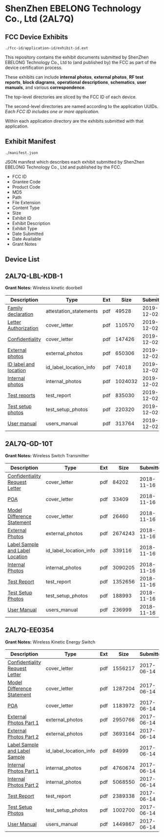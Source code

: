 # ShenZhen EBELONG Technology Co., Ltd (2AL7Q)
## FCC Device Exhibits

```
./fcc-id/application-id/exhibit-id.ext
```

This repository contains the exhibit documents submitted by ShenZhen EBELONG Technology Co., Ltd to (and published by) the FCC as part of the device certification process.

These exhibits can include **internal photos**, **external photos**, **RF test reports**, **block diagrams**, **operational descriptions**, **schematics**, **user manuals**, and various **correspondence**.

The top-level directories are sliced by the FCC ID of each device.

The second-level directories are named according to the application UUIDs. *Each FCC ID includes one or more application.*

Within each application directory are the exhibits submitted with that application. 

## Exhibit Manifest

```
./manifest.json
```

JSON manifest which describes each exhibit submitted by ShenZhen EBELONG Technology Co., Ltd and published by the FCC.

- FCC ID
- Grantee Code
- Product Code
- MD5
- Path
- File Extension
- Content Type
- Size
- Exhibit ID
- Exhibit Description
- Exhibit Type
- Date Submitted
- Date Available
- Grant Notes

## Device List
## 2AL7Q-LBL-KDB-1
**Grant Notes:** Wireless kinetic doorbell

| Description | Type | Ext | Size | Submitted | Available |
| ----------- | ---- | --- | ---- | --------- | --------- |
| [Family declaration](2AL7Q-LBL-KDB-1/637da85226bd260b1f993bc75a7dd503/4534215.pdf) | attestation_statements | pdf | 49528 | 2019-12-02 | 2019-12-02 |
| [Letter Authorization](2AL7Q-LBL-KDB-1/637da85226bd260b1f993bc75a7dd503/4534204.pdf) | cover_letter | pdf | 110570 | 2019-12-02 | 2019-12-02 |
| [Confidentiality](2AL7Q-LBL-KDB-1/637da85226bd260b1f993bc75a7dd503/4534205.pdf) | cover_letter | pdf | 147426 | 2019-12-02 | 2019-12-02 |
| [External photos](2AL7Q-LBL-KDB-1/637da85226bd260b1f993bc75a7dd503/4534206.pdf) | external_photos | pdf | 650306 | 2019-12-02 | 2019-12-02 |
| [ID label and location](2AL7Q-LBL-KDB-1/637da85226bd260b1f993bc75a7dd503/4534208.pdf) | id_label_location_info | pdf | 74018 | 2019-12-02 | 2019-12-02 |
| [Internal photos](2AL7Q-LBL-KDB-1/637da85226bd260b1f993bc75a7dd503/4534207.pdf) | internal_photos | pdf | 1024032 | 2019-12-02 | 2019-12-02 |
| [Test reports](2AL7Q-LBL-KDB-1/637da85226bd260b1f993bc75a7dd503/4534212.pdf) | test_report | pdf | 835030 | 2019-12-02 | 2019-12-02 |
| [Test setup photos](2AL7Q-LBL-KDB-1/637da85226bd260b1f993bc75a7dd503/4534213.pdf) | test_setup_photos | pdf | 220320 | 2019-12-02 | 2019-12-02 |
| [User manual](2AL7Q-LBL-KDB-1/637da85226bd260b1f993bc75a7dd503/4534214.pdf) | users_manual | pdf | 313764 | 2019-12-02 | 2019-12-02 |
## 2AL7Q-GD-10T
**Grant Notes:** Wireless Switch Transmitter

| Description | Type | Ext | Size | Submitted | Available |
| ----------- | ---- | --- | ---- | --------- | --------- |
| [Confidentiality Request Letter](2AL7Q-GD-10T/0baa1b3b1f15e52b2ab8d0813710cce4/4075493.pdf) | cover_letter | pdf | 84202 | 2018-11-16 | 2018-11-16 |
| [POA](2AL7Q-GD-10T/0baa1b3b1f15e52b2ab8d0813710cce4/4075496.pdf) | cover_letter | pdf | 33409 | 2018-11-16 | 2018-11-16 |
| [Model Difference Statement](2AL7Q-GD-10T/0baa1b3b1f15e52b2ab8d0813710cce4/4075498.pdf) | cover_letter | pdf | 26460 | 2018-11-16 | 2018-11-16 |
| [External Photos](2AL7Q-GD-10T/0baa1b3b1f15e52b2ab8d0813710cce4/4075492.pdf) | external_photos | pdf | 2674243 | 2018-11-16 | 2018-11-16 |
| [Label Sample and Label Location](2AL7Q-GD-10T/0baa1b3b1f15e52b2ab8d0813710cce4/4075495.pdf) | id_label_location_info | pdf | 339116 | 2018-11-16 | 2018-11-16 |
| [Internal Photos](2AL7Q-GD-10T/0baa1b3b1f15e52b2ab8d0813710cce4/4075497.pdf) | internal_photos | pdf | 3090205 | 2018-11-16 | 2018-11-16 |
| [Test Report](2AL7Q-GD-10T/0baa1b3b1f15e52b2ab8d0813710cce4/4075494.pdf) | test_report | pdf | 1352656 | 2018-11-16 | 2018-11-16 |
| [Test Setup Photos](2AL7Q-GD-10T/0baa1b3b1f15e52b2ab8d0813710cce4/4075499.pdf) | test_setup_photos | pdf | 188993 | 2018-11-16 | 2018-11-16 |
| [User Manual](2AL7Q-GD-10T/0baa1b3b1f15e52b2ab8d0813710cce4/4075500.pdf) | users_manual | pdf | 236999 | 2018-11-16 | 2018-11-16 |
## 2AL7Q-EE0354
**Grant Notes:** Wireless Kinetic Energy Switch

| Description | Type | Ext | Size | Submitted | Available |
| ----------- | ---- | --- | ---- | --------- | --------- |
| [Confidentiality Request Letter](2AL7Q-EE0354/ffaf364ee7be12549a525640ae86bd18/3425802.pdf) | cover_letter | pdf | 1556217 | 2017-06-14 | 2017-06-14 |
| [Model Difference Statement](2AL7Q-EE0354/ffaf364ee7be12549a525640ae86bd18/3425807.pdf) | cover_letter | pdf | 1287204 | 2017-06-14 | 2017-06-14 |
| [POA](2AL7Q-EE0354/ffaf364ee7be12549a525640ae86bd18/3425808.pdf) | cover_letter | pdf | 1183972 | 2017-06-14 | 2017-06-14 |
| [External Photos Part 1](2AL7Q-EE0354/ffaf364ee7be12549a525640ae86bd18/3425800.pdf) | external_photos | pdf | 2950766 | 2017-06-14 | 2017-06-14 |
| [External Photos Part 2](2AL7Q-EE0354/ffaf364ee7be12549a525640ae86bd18/3425801.pdf) | external_photos | pdf | 3693164 | 2017-06-14 | 2017-06-14 |
| [Label Sample and Label Sample](2AL7Q-EE0354/ffaf364ee7be12549a525640ae86bd18/3425804.pdf) | id_label_location_info | pdf | 84999 | 2017-06-14 | 2017-06-14 |
| [Internal Photos Part 1](2AL7Q-EE0354/ffaf364ee7be12549a525640ae86bd18/3425805.pdf) | internal_photos | pdf | 4760674 | 2017-06-14 | 2017-06-14 |
| [Internal Photos Part 2](2AL7Q-EE0354/ffaf364ee7be12549a525640ae86bd18/3425806.pdf) | internal_photos | pdf | 5068550 | 2017-06-14 | 2017-06-14 |
| [Test Report](2AL7Q-EE0354/ffaf364ee7be12549a525640ae86bd18/3425803.pdf) | test_report | pdf | 2389338 | 2017-06-14 | 2017-06-14 |
| [Test Setup Photos](2AL7Q-EE0354/ffaf364ee7be12549a525640ae86bd18/3425809.pdf) | test_setup_photos | pdf | 1002700 | 2017-06-14 | 2017-06-14 |
| [User Manual](2AL7Q-EE0354/ffaf364ee7be12549a525640ae86bd18/3425810.pdf) | users_manual | pdf | 1449867 | 2017-06-14 | 2017-06-14 |
